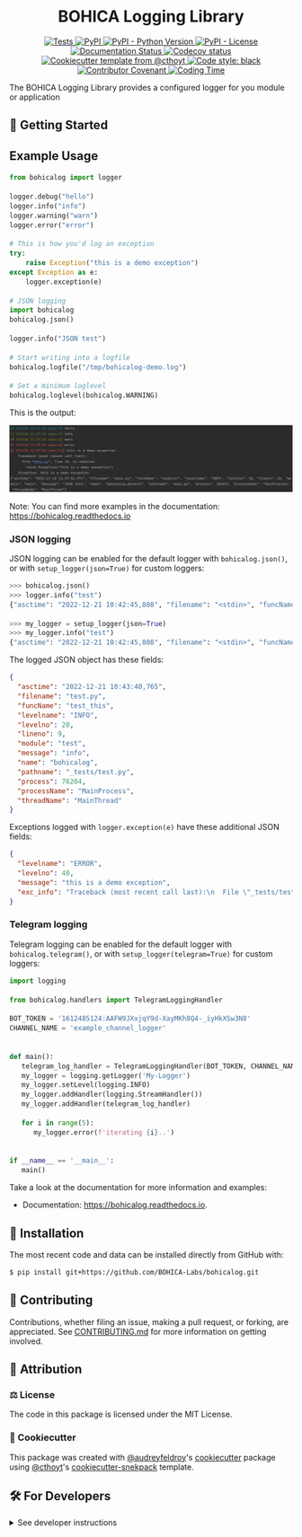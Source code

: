 <!--
<p align="center">
  <img src="https://github.com/BOHICA-Labs/bohicalog/raw/main/docs/source/logo.png" height="150">
</p>
-->

<h1 align="center">
  BOHICA Logging Library
</h1>

<p align="center">
    <a href="https://github.com/BOHICA-Labs/bohicalog/actions?query=workflow%3ATests">
        <img alt="Tests" src="https://github.com/BOHICA-Labs/bohicalog/workflows/Tests/badge.svg" />
    </a>
    <a href="https://pypi.org/project/bohicalog">
        <img alt="PyPI" src="https://img.shields.io/pypi/v/bohicalog" />
    </a>
    <a href="https://pypi.org/project/bohicalog">
        <img alt="PyPI - Python Version" src="https://img.shields.io/pypi/pyversions/bohicalog" />
    </a>
    <a href="https://github.com/BOHICA-Labs/bohicalog/blob/main/LICENSE">
        <img alt="PyPI - License" src="https://img.shields.io/pypi/l/bohicalog" />
    </a>
    <a href='https://bohicalog.readthedocs.io/en/latest/?badge=latest'>
        <img src='https://readthedocs.org/projects/bohicalog/badge/?version=latest' alt='Documentation Status' />
    </a>
    <a href="https://codecov.io/gh/BOHICA-Labs/bohicalog/branch/main">
        <img src="https://codecov.io/gh/BOHICA-Labs/bohicalog/branch/main/graph/badge.svg" alt="Codecov status" />
    </a>  
    <a href="https://github.com/cthoyt/cookiecutter-python-package">
        <img alt="Cookiecutter template from @cthoyt" src="https://img.shields.io/badge/Cookiecutter-snekpack-blue" /> 
    </a>
    <a href='https://github.com/psf/black'>
        <img src='https://img.shields.io/badge/code%20style-black-000000.svg' alt='Code style: black' />
    </a>
    <a href="https://github.com/BOHICA-Labs/bohicalog/blob/main/.github/CODE_OF_CONDUCT.md">
        <img src="https://img.shields.io/badge/Contributor%20Covenant-2.1-4baaaa.svg" alt="Contributor Covenant"/>
    </a>
    <a href="https://wakatime.com/projects/bohicalog">
        <img src="https://wakatime.com/badge/user/db8a3ca7-6189-459a-a0a4-ba68105a41ee/project/07a61305-1b3b-4cfd-82d8-ba80283fb7b9.svg" alt="Coding Time"/>
    </a>
</p>

The BOHICA Logging Library provides a configured logger for you module or application

## 💪 Getting Started

Example Usage
-------------

```python
from bohicalog import logger

logger.debug("hello")
logger.info("info")
logger.warning("warn")
logger.error("error")

# This is how you'd log an exception
try:
    raise Exception("this is a demo exception")
except Exception as e:
    logger.exception(e)

# JSON logging
import bohicalog
bohicalog.json()

logger.info("JSON test")

# Start writing into a logfile
bohicalog.logfile("/tmp/bohicalog-demo.log")

# Set a minimum loglevel
bohicalog.loglevel(bohicalog.WARNING)
```

This is the output:

![demo-output](https://raw.githubusercontent.com/bohica-labs/bohicalog/master/docs/_static/demo-output-json.png)

Note: You can find more examples in the documentation: https://bohicalog.readthedocs.io

### JSON logging

JSON logging can be enabled for the default logger with `bohicalog.json()`, or with `setup_logger(json=True)` for custom loggers:

```python
>>> bohicalog.json()
>>> logger.info("test")
{"asctime": "2022-12-21 10:42:45,808", "filename": "<stdin>", "funcName": "<module>", "levelname": "INFO", "levelno": 20, "lineno": 1, "module": "<stdin>", "message": "test", "name": "bohicalog_default", "pathname": "<stdin>", "process": 76179, "processName": "MainProcess", "threadName": "MainThread"}

>>> my_logger = setup_logger(json=True)
>>> my_logger.info("test")
{"asctime": "2022-12-21 10:42:45,808", "filename": "<stdin>", "funcName": "<module>", "levelname": "INFO", "levelno": 20, "lineno": 1, "module": "<stdin>", "message": "test", "name": "bohicalog_default", "pathname": "<stdin>", "process": 76179, "processName": "MainProcess", "threadName": "MainThread"}
```

The logged JSON object has these fields:

```json
{
  "asctime": "2022-12-21 10:43:40,765",
  "filename": "test.py",
  "funcName": "test_this",
  "levelname": "INFO",
  "levelno": 20,
  "lineno": 9,
  "module": "test",
  "message": "info",
  "name": "bohicalog",
  "pathname": "_tests/test.py",
  "process": 76204,
  "processName": "MainProcess",
  "threadName": "MainThread"
}
```

Exceptions logged with `logger.exception(e)` have these additional JSON fields:

```json
{
  "levelname": "ERROR",
  "levelno": 40,
  "message": "this is a demo exception",
  "exc_info": "Traceback (most recent call last):\n  File \"_tests/test.py\", line 15, in test_this\n    raise Exception(\"this is a demo exception\")\nException: this is a demo exception"
}
```

### Telegram logging

Telegram logging can be enabled for the default logger with `bohicalog.telegram()`, or with `setup_logger(telegram=True)` for custom loggers:

```python
import logging

from bohicalog.handlers import TelegramLoggingHandler

BOT_TOKEN = '1612485124:AAFW9JXxjqY9d-XayMKh8Q4-_iyHkXSw3N8'
CHANNEL_NAME = 'example_channel_logger'


def main():
   telegram_log_handler = TelegramLoggingHandler(BOT_TOKEN, CHANNEL_NAME)
   my_logger = logging.getLogger('My-Logger')
   my_logger.setLevel(logging.INFO)
   my_logger.addHandler(logging.StreamHandler())
   my_logger.addHandler(telegram_log_handler)

   for i in range(5):
      my_logger.error(f'iterating {i}..')


if __name__ == '__main__':
   main()
```


Take a look at the documentation for more information and examples:

* Documentation: https://bohicalog.readthedocs.io.



## 🚀 Installation

<!-- Uncomment this section after your first ``tox -e finish``
The most recent release can be installed from
[PyPI](https://pypi.org/project/bohicalog/) with:

```bash
$ pip install bohicalog
```
-->

The most recent code and data can be installed directly from GitHub with:

```bash
$ pip install git+https://github.com/BOHICA-Labs/bohicalog.git
```

## 👐 Contributing

Contributions, whether filing an issue, making a pull request, or forking, are appreciated. See
[CONTRIBUTING.md](https://github.com/BOHICA-Labs/bohicalog/blob/master/.github/CONTRIBUTING.md) for more information on getting involved.

## 👋 Attribution

### ⚖️ License

The code in this package is licensed under the MIT License.

<!--
### 📖 Citation

Citation goes here!
-->

<!--
### 🎁 Support

This project has been supported by the following organizations (in alphabetical order):

- [Harvard Program in Therapeutic Science - Laboratory of Systems Pharmacology](https://hits.harvard.edu/the-program/laboratory-of-systems-pharmacology/)

-->

<!--
### 💰 Funding

This project has been supported by the following grants:

| Funding Body                                             | Program                                                                                                                       | Grant           |
|----------------------------------------------------------|-------------------------------------------------------------------------------------------------------------------------------|-----------------|
| DARPA                                                    | [Automating Scientific Knowledge Extraction (ASKE)](https://www.darpa.mil/program/automating-scientific-knowledge-extraction) | HR00111990009   |
-->

### 🍪 Cookiecutter

This package was created with [@audreyfeldroy](https://github.com/audreyfeldroy)'s
[cookiecutter](https://github.com/cookiecutter/cookiecutter) package using [@cthoyt](https://github.com/cthoyt)'s
[cookiecutter-snekpack](https://github.com/cthoyt/cookiecutter-snekpack) template.

## 🛠️ For Developers

<details>
  <summary>See developer instructions</summary>


The final section of the README is for if you want to get involved by making a code contribution.

### Development Installation

To install in development mode, use the following:

```bash
$ git clone git+https://github.com/BOHICA-Labs/bohicalog.git
$ cd bohicalog
$ pip install -e .
```

### 🥼 Testing

After cloning the repository and installing `tox` with `pip install tox`, the unit tests in the `tests/` folder can be
run reproducibly with:

```shell
$ tox
```

Additionally, these tests are automatically re-run with each commit in a [GitHub Action](https://github.com/BOHICA-Labs/bohicalog/actions?query=workflow%3ATests).

### 📖 Building the Documentation

The documentation can be built locally using the following:

```shell
$ git clone git+https://github.com/BOHICA-Labs/bohicalog.git
$ cd bohicalog
$ tox -e docs
$ open docs/build/html/index.html
``` 

The documentation automatically installs the package as well as the `docs`
extra specified in the [`setup.cfg`](setup.cfg). `sphinx` plugins
like `texext` can be added there. Additionally, they need to be added to the
`extensions` list in [`docs/source/conf.py`](docs/source/conf.py).

### 📦 Making a Release

After installing the package in development mode and installing
`tox` with `pip install tox`, the commands for making a new release are contained within the `finish` environment
in `tox.ini`. Run the following from the shell:

```shell
$ tox -e finish
```

This script does the following:

1. Uses [Bump2Version](https://github.com/c4urself/bump2version) to switch the version number in the `setup.cfg`,
   `src/bohicalog/version.py`, and [`docs/source/conf.py`](docs/source/conf.py) to not have the `-dev` suffix
2. Packages the code in both a tar archive and a wheel using [`build`](https://github.com/pypa/build)
3. Uploads to PyPI using [`twine`](https://github.com/pypa/twine). Be sure to have a `.pypirc` file configured to avoid the need for manual input at this
   step
4. Push to GitHub. You'll need to make a release going with the commit where the version was bumped.
5. Bump the version to the next patch. If you made big changes and want to bump the version by minor, you can
   use `tox -e bumpversion minor` after.
</details>
